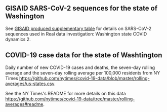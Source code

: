 ## GISAID SARS-CoV-2 sequences for the state of Washington

See [GISAID produced supplementary table](gisaid_supplemental_table_epi_set_240619zd.pdf) for details on SARS-CoV-2 sequences used in Real data investigation: Washington state COVID dynamics 2.

## COVID-19 case data for the state of Washtington

Daily number of new COVID-19 cases and deaths, the seven-day rolling average and the seven-day rolling average per 100,000 residents from NY Times <https://github.com/nytimes/covid-19-data/blob/master/rolling-averages/us-states.csv>.

See the NY Times's README for more details on this data <https://github.com/nytimes/covid-19-data/tree/master/rolling-averages#readme>.